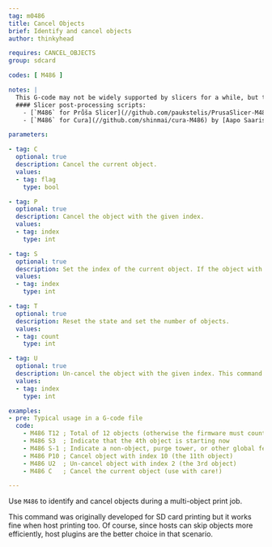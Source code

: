 ```yaml
---
tag: m0486
title: Cancel Objects
brief: Identify and cancel objects
author: thinkyhead

requires: CANCEL_OBJECTS
group: sdcard

codes: [ M486 ]

notes: |
  This G-code may not be widely supported by slicers for a while, but they do include helpful comments in the G-code output that includes the current object. So for now you can use a post-processing script to convert these comments into `M486` commands.
  #### Slicer post-processing scripts:
    - [`M486` for Průša Slicer](//github.com/paukstelis/PrusaSlicer-M486) by [Paul Paukstelis](//github.com/paukstelis).
    - [`M486` for Cura](//github.com/shinmai/cura-M486) by [Aapo Saaristo](//twitter.com/shinmai).

parameters:

- tag: C
  optional: true
  description: Cancel the current object.
  values:
  - tag: flag
    type: bool

- tag: P
  optional: true
  description: Cancel the object with the given index.
  values:
  - tag: index
    type: int

- tag: S
  optional: true
  description: Set the index of the current object. If the object with the given index has been canceled, this will cause the firmware to skip to the next object. The value -1 is used to indicate something that isn't an object and shouldn't be skipped.
  values:
  - tag: index
    type: int

- tag: T
  optional: true
  description: Reset the state and set the number of objects.
  values:
  - tag: count
    type: int

- tag: U
  optional: true
  description: Un-cancel the object with the given index. This command will be ignored if the object has already been skipped.
  values:
  - tag: index
    type: int

examples:
- pre: Typical usage in a G-code file
  code:
    - M486 T12 ; Total of 12 objects (otherwise the firmware must count)
    - M486 S3  ; Indicate that the 4th object is starting now
    - M486 S-1 ; Indicate a non-object, purge tower, or other global feature
    - M486 P10 ; Cancel object with index 10 (the 11th object)
    - M486 U2  ; Un-cancel object with index 2 (the 3rd object)
    - M486 C   ; Cancel the current object (use with care!)

---
```


Use `M486` to identify and cancel objects during a multi-object print job.

This command was originally developed for SD card printing but it works fine when host printing too. Of course, since hosts can skip objects more efficiently, host plugins are the better choice in that scenario.

